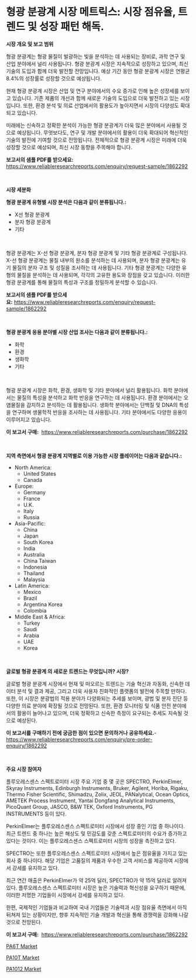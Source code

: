 <p><h1>형광 분광계 시장 메트릭스: 시장 점유율, 트렌드 및 성장 패턴 해독.</h1></p><p><strong>시장 개요 및 보고 범위</strong></p>
<p><p>형광 분광계는 형광 물질이 발광하는 빛을 분석하는 데 사용되는 장비로, 과학 연구 및 산업 분야에서 널리 사용됩니다. 형광 분광계 시장은 지속적으로 성장하고 있으며, 최신 기술의 도입과 함께 더욱 발전할 전망입니다. 예상 기간 동안 형광 분광계 시장은 연평균 8.4%의 성장률로 성장할 것으로 예상됩니다.</p><p>현재 형광 분광계 시장은 산업 및 연구 분야에서의 수요 증가로 인해 높은 성장세를 보이고 있습니다. 기존 제품의 개선과 함께 새로운 기술의 도입으로 더욱 발전하고 있는 시장입니다. 또한, 환경 분석 및 의료 산업에서의 활용도가 높아지면서 시장의 다양성도 확대되고 있습니다.</p><p>미래에는 신속하고 정확한 분석이 가능한 형광 분광계가 더욱 많은 분야에서 사용될 것으로 예상됩니다. 무엇보다도, 연구 및 개발 분야에서의 활용이 더욱 확대되어 혁신적인 기술의 발전에 기여할 것으로 전망됩니다. 전체적으로 형광 분광계 시장은 미래에 더욱 성장할 것으로 예상되며, 최신 시장 동향을 주목해야 합니다.</p></p>
<p><strong>보고서의 샘플 PDF를 받으세요:</strong> <a href="https://www.reliableresearchreports.com/enquiry/request-sample/1862292">https://www.reliableresearchreports.com/enquiry/request-sample/1862292</a></p>
<p>&nbsp;</p>
<p><strong>시장 세분화</strong></p>
<p><strong>형광 분광계 유형별 시장 분석은 다음과 같이 분류됩니다.:</strong></p>
<p><ul><li>X선 형광 분광계</li><li>분자 형광 분광계</li><li>기타</li></ul></p>
<p>&nbsp;</p>
<p><p>형광 분광계는 X-선 형광 분광계, 분자 형광 분광계 및 기타 형광 분광계로 구성됩니다. X-선 형광 분광계는 물질 내부의 원소를 분석하는 데 사용되며, 분자 형광 분광계는 유기 물질의 분자 구조 및 성질을 조사하는 데 사용됩니다. 기타 형광 분광계는 다양한 유형의 물질을 분석하는 데 사용되며, 각각의 고유한 용도와 장점을 갖고 있습니다. 이러한 형광 분광계를 통해 물질의 특성과 구조를 정밀하게 분석할 수 있습니다.</p></p>
<p><strong>보고서의 샘플 PDF를 받으세요:</strong>&nbsp;<a href="https://www.reliableresearchreports.com/enquiry/request-sample/1862292">https://www.reliableresearchreports.com/enquiry/request-sample/1862292</a></p>
<p>&nbsp;</p>
<p><strong> 형광 분광계 응용 분야별 시장 산업 조사는 다음과 같이 분류됩니다.:</strong></p>
<p><ul><li>화학</li><li>환경</li><li>생화학</li><li>기타</li></ul></p>
<p>&nbsp;</p>
<p><p>형광 분광계 시장은 화학, 환경, 생화학 및 기타 분야에서 널리 활용됩니다. 화학 분야에서는 물질의 특성을 분석하고 화학 반응을 연구하는 데 사용됩니다. 환경 분야에서는 오염물질을 감지하고 분석하는 데 활용됩니다. 생화학 분야에서는 단백질 및 DNA의 특성을 연구하며 생물학적 반응을 조사하는 데 사용됩니다. 기타 분야에서도 다양한 응용이 이루어지고 있습니다.</p></p>
<p><strong>이 보고서 구매:</strong>&nbsp; <a href="https://www.reliableresearchreports.com/purchase/1862292">https://www.reliableresearchreports.com/purchase/1862292</a></p>
<p>&nbsp;</p>
<p><strong>지역 측면에서 형광 분광계 지역별로 이용 가능한 시장 플레이어는 다음과 같습니다.:</strong></p>
<p><ul>
    <li>
        North America:
        <ul>
            <li>United States</li>
            <li>Canada</li>
        </ul>
    </li>
    <li>
        Europe:
        <ul>
            <li>Germany</li>
            <li>France</li>
            <li>U.K.</li>
            <li>Italy</li>
            <li>Russia</li>
        </ul>
    </li>
    <li>
        Asia-Pacific:
        <ul>
            <li>China</li>
            <li>Japan</li>
            <li>South Korea</li>
            <li>India</li>
            <li>Australia</li>
            <li>China Taiwan</li>
            <li>Indonesia</li>
            <li>Thailand</li>
            <li>Malaysia</li>
        </ul>
    </li>
    <li>
        Latin America:
        <ul>
            <li>Mexico</li>
            <li>Brazil</li>
            <li>Argentina Korea</li>
            <li>Colombia</li>
        </ul>
    </li>
    <li>
        Middle East & Africa:
        <ul>
            <li>Turkey</li>
            <li>Saudi</li>
            <li>Arabia</li>
            <li>UAE</li>
            <li>Korea</li>
        </ul>
    </li>
    </ul></p>
<p>&nbsp;</p>
<p><strong>글로벌 형광 분광계 의 새로운 트렌드는 무엇입니까? 시장?</strong></p>
<p><p>글로벌 형광 분광계 시장에서 현재 및 떠오르는 트렌드는 기술 혁신과 자동화, 신속한 데이터 분석 및 결과 제공, 그리고 더욱 사용자 친화적인 플랫폼의 발전에 주목할 만하다. 또한, 이 시장은 분광법의 적용 분야가 다양화되는 추세를 보이며, 광법 및 분자 진단 등 다양한 의료 분야에 확장될 것으로 전망된다. 또한, 환경 모니터링 및 식품 안전 분야에서의 활용이 늘어나고 있으며, 더욱 정확하고 신속한 측정이 요구되는 추세도 지속될 것으로 예상된다.</p></p>
<p><strong>이 보고서를 구매하기 전에 궁금한 점이 있으면 문의하거나 공유하세요.</strong>- <a href="https://www.reliableresearchreports.com/enquiry/pre-order-enquiry/1862292">https://www.reliableresearchreports.com/enquiry/pre-order-enquiry/1862292</a></p>
<p>&nbsp;</p>
<p><strong>주요 시장 참여자</strong></p>
<p><p>플루오레스센스 스펙트로미터 시장 주요 기업 중 몇 곳은 SPECTRO, PerkinElmer, Skyray Instruments, Edinburgh Instruments, Bruker, Agilent, Horiba, Rigaku, Thermo Fisher Scientific, Shimadzu, Zolix, JEOL, PANalytical, Ocean Optics, AMETEK Process Instrument, Yantai Dongfang Analytical Instruments, PicoQuant Group, JASCO, B&W TEK, Oxford Instruments, PG INSTRUMENTS 등이 있다. </p><p>PerkinElmer는 플루오레스센스 스펙트로미터 시장에서 성장 중인 기업 중 하나이다. 최근 트렌드 중 하나는 높은 해상도 및 민감도를 갖춘 스펙트로미터의 수요가 증가하고 있다는 것이다. 이는 플루오레스센스 스펙트로미터 시장의 성장을 촉진하고 있다.</p><p>SPECTRO는 또한 플루오레스센스 스펙트로미터 시장에서 높은 점유율을 가지고 있는 회사 중 하나이다. 해당 기업은 고품질의 제품과 우수한 고객 서비스를 제공하여 시장에서 강세를 유지하고 있다. </p><p>최근 연간 매출은 PerkinElmer가 약 25억 달러, SPECTRO가 약 15억 달러로 알려져 있다. 플루오레스센스 스펙트로미터 시장은 높은 기술력과 혁신성을 요구하기 때문에, 이러한 저명한 기업들이 시장에서 강세를 유지하고 있다. </p><p>한편, 국제적인 기업들과 비교하여 국내 기업들은 기술력과 시장 점유율 측면에서 아직 뒤쳐져 있는 상황이지만, 향후 지속적인 기술 개발과 혁신을 통해 경쟁력을 강화해 나갈 것으로 전망된다.</p></p>
<p><strong>이 보고서 구매:</strong>&nbsp;&nbsp;<a href="https://www.reliableresearchreports.com/purchase/1862292">https://www.reliableresearchreports.com/purchase/1862292</a></p>
<p><p><a href="https://github.com/redneck06/Market-Research-Report-List-2/blob/main/pa6t-market.md">PA6T Market</a></p><p><a href="https://github.com/nicoletavirag/Market-Research-Report-List-2/blob/main/pa10t-market.md">PA10T Market</a></p><p><a href="https://github.com/mauripalmi/Market-Research-Report-List-2/blob/main/pa1012-market.md">PA1012 Market</a></p></p>
